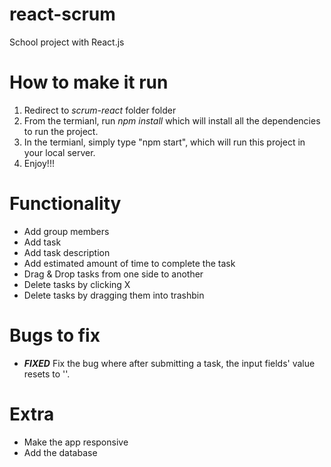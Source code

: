 # react-scrum
School project with React.js

# How to make it run
  1. Redirect to *scrum-react* folder folder
  2. From the termianl, run *npm install* which will install all the dependencies to run the project.
  3. In the termianl, simply type "npm start", which will run this project in your local server.
  4. Enjoy!!!

# Functionality
  - Add group members
  - Add task
  - Add task description
  - Add estimated amount of time to complete the task
  - Drag & Drop tasks from one side to another
  - Delete tasks by clicking X
  - Delete tasks by dragging them into trashbin
  
# Bugs to fix
  - ***FIXED*** Fix the bug where after submitting a task, the input fields' value resets to ''.
  
# Extra
  - Make the app responsive
  - Add the database
